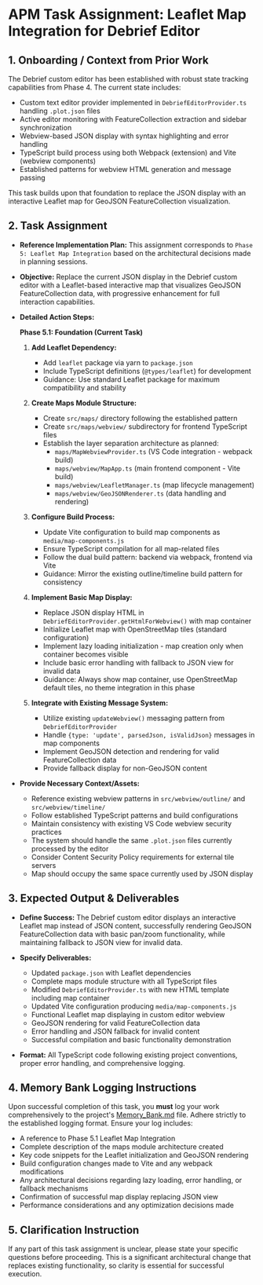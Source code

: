 # APM Task Assignment: Leaflet Map Integration for Debrief Editor

## 1. Onboarding / Context from Prior Work

The Debrief custom editor has been established with robust state tracking capabilities from Phase 4. The current state includes:
* Custom text editor provider implemented in `DebriefEditorProvider.ts` handling `.plot.json` files
* Active editor monitoring with FeatureCollection extraction and sidebar synchronization
* Webview-based JSON display with syntax highlighting and error handling
* TypeScript build process using both Webpack (extension) and Vite (webview components)
* Established patterns for webview HTML generation and message passing

This task builds upon that foundation to replace the JSON display with an interactive Leaflet map for GeoJSON FeatureCollection visualization.

## 2. Task Assignment

* **Reference Implementation Plan:** This assignment corresponds to `Phase 5: Leaflet Map Integration` based on the architectural decisions made in planning sessions.
* **Objective:** Replace the current JSON display in the Debrief custom editor with a Leaflet-based interactive map that visualizes GeoJSON FeatureCollection data, with progressive enhancement for full interaction capabilities.

* **Detailed Action Steps:**

  **Phase 5.1: Foundation (Current Task)**
  1. **Add Leaflet Dependency:**
     * Add `leaflet` package via yarn to `package.json`
     * Include TypeScript definitions (`@types/leaflet`) for development
     * Guidance: Use standard Leaflet package for maximum compatibility and stability

  2. **Create Maps Module Structure:**
     * Create `src/maps/` directory following the established pattern
     * Create `src/maps/webview/` subdirectory for frontend TypeScript files
     * Establish the layer separation architecture as planned:
       - `maps/MapWebviewProvider.ts` (VS Code integration - webpack build)
       - `maps/webview/MapApp.ts` (main frontend component - Vite build)
       - `maps/webview/LeafletManager.ts` (map lifecycle management)
       - `maps/webview/GeoJSONRenderer.ts` (data handling and rendering)

  3. **Configure Build Process:**
     * Update Vite configuration to build map components as `media/map-components.js`
     * Ensure TypeScript compilation for all map-related files
     * Follow the dual build pattern: backend via webpack, frontend via Vite
     * Guidance: Mirror the existing outline/timeline build pattern for consistency

  4. **Implement Basic Map Display:**
     * Replace JSON display HTML in `DebriefEditorProvider.getHtmlForWebview()` with map container
     * Initialize Leaflet map with OpenStreetMap tiles (standard configuration)
     * Implement lazy loading initialization - map creation only when container becomes visible
     * Include basic error handling with fallback to JSON view for invalid data
     * Guidance: Always show map container, use OpenStreetMap default tiles, no theme integration in this phase

  5. **Integrate with Existing Message System:**
     * Utilize existing `updateWebview()` messaging pattern from `DebriefEditorProvider`
     * Handle `{type: 'update', parsedJson, isValidJson}` messages in map components
     * Implement GeoJSON detection and rendering for valid FeatureCollection data
     * Provide fallback display for non-GeoJSON content

* **Provide Necessary Context/Assets:**
  * Reference existing webview patterns in `src/webview/outline/` and `src/webview/timeline/`
  * Follow established TypeScript patterns and build configurations
  * Maintain consistency with existing VS Code webview security practices
  * The system should handle the same `.plot.json` files currently processed by the editor
  * Consider Content Security Policy requirements for external tile servers
  * Map should occupy the same space currently used by JSON display

## 3. Expected Output & Deliverables

* **Define Success:** The Debrief custom editor displays an interactive Leaflet map instead of JSON content, successfully rendering GeoJSON FeatureCollection data with basic pan/zoom functionality, while maintaining fallback to JSON view for invalid data.

* **Specify Deliverables:**
  * Updated `package.json` with Leaflet dependencies
  * Complete maps module structure with all TypeScript files
  * Modified `DebriefEditorProvider.ts` with new HTML template including map container
  * Updated Vite configuration producing `media/map-components.js`
  * Functional Leaflet map displaying in custom editor webview
  * GeoJSON rendering for valid FeatureCollection data
  * Error handling and JSON fallback for invalid content
  * Successful compilation and basic functionality demonstration

* **Format:** All TypeScript code following existing project conventions, proper error handling, and comprehensive logging.

## 4. Memory Bank Logging Instructions

Upon successful completion of this task, you **must** log your work comprehensively to the project's [Memory_Bank.md](../../Memory_Bank.md) file. Adhere strictly to the established logging format. Ensure your log includes:
* A reference to Phase 5.1 Leaflet Map Integration
* Complete description of the maps module architecture created
* Key code snippets for the Leaflet initialization and GeoJSON rendering
* Build configuration changes made to Vite and any webpack modifications
* Any architectural decisions regarding lazy loading, error handling, or fallback mechanisms
* Confirmation of successful map display replacing JSON view
* Performance considerations and any optimization decisions made

## 5. Clarification Instruction

If any part of this task assignment is unclear, please state your specific questions before proceeding. This is a significant architectural change that replaces existing functionality, so clarity is essential for successful execution.